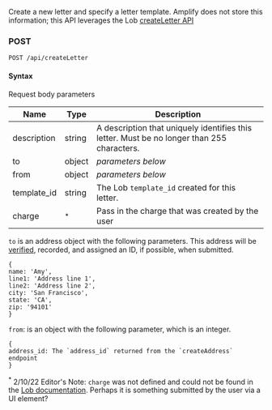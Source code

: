 Create a new letter and specify a letter template. Amplify does not store this information; this API leverages the Lob [createLetter API](https://docs.lob.com/#operation/letter_create)

### POST

`POST /api/createLetter`

#### Syntax

Request body parameters

|Name|Type|Description|
|---|---|---|
|description|string|A description that uniquely identifies this letter. Must be no longer than 255 characters.|
|to|object|_parameters below_|
|from|object|_parameters below_|
|template_id|string|The Lob `template_id` created for this letter.|
|charge|<sup>*</sup> |Pass in the charge that was created by the user|

`to` is an address object with the following parameters. This address will be [verified](https://docs.lob.com/#operation/us_verification), recorded, and assigned an ID, if possible, when submitted.

```
{
name: 'Amy',
line1: 'Address line 1',
line2: 'Address line 2',
city: 'San Francisco',
state: 'CA',
zip: '94101'
}
```

`from`: is an object with the following parameter, which is an integer.

```
{
address_id: The `address_id` returned from the `createAddress` endpoint
}
```

<sup>*</sup> 2/10/22 Editor's Note: `charge` was not defined and could not be found in the [Lob documentation](https://docs.lob.com/#operation/letter_create). Perhaps it is something submitted by the user via a UI element?